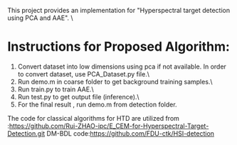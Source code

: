 This project provides an implementation for "Hyperspectral target detection using PCA and AAE". \
# Instructions for Proposed Algorithm:
1. Convert dataset into low dimensions using pca if not available. In order to convert dataset, use PCA_Dataset.py file.\
2. Run demo.m in coarse folder to get background training samples.\
3. Run train.py to train AAE.\
4. Run test.py to get output file (inference).\
5. For the final result , run demo.m from detection folder.

The code for classical algorithms for HTD are utilized from :https://github.com/Rui-ZHAO-ipc/E_CEM-for-Hyperspectral-Target-Detection.git
DM-BDL code:https://github.com/FDU-ctk/HSI-detection
